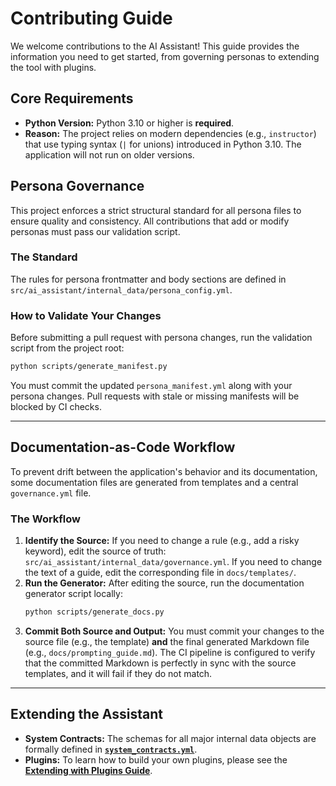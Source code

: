 # Contributing Guide

We welcome contributions to the AI Assistant! This guide provides the information you need to get started, from governing personas to extending the tool with plugins.

## Core Requirements

-   **Python Version:** Python 3.10 or higher is **required**.
-   **Reason:** The project relies on modern dependencies (e.g., `instructor`) that use typing syntax (`|` for unions) introduced in Python 3.10. The application will not run on older versions.

## Persona Governance

This project enforces a strict structural standard for all persona files to ensure quality and consistency. All contributions that add or modify personas must pass our validation script.

### The Standard
The rules for persona frontmatter and body sections are defined in `src/ai_assistant/internal_data/persona_config.yml`.

### How to Validate Your Changes
Before submitting a pull request with persona changes, run the validation script from the project root:
```bash
python scripts/generate_manifest.py
```
You must commit the updated `persona_manifest.yml` along with your persona changes. Pull requests with stale or missing manifests will be blocked by CI checks.

---

## Documentation-as-Code Workflow

To prevent drift between the application's behavior and its documentation, some documentation files are generated from templates and a central `governance.yml` file.

### The Workflow
1.  **Identify the Source:** If you need to change a rule (e.g., add a risky keyword), edit the source of truth: `src/ai_assistant/internal_data/governance.yml`. If you need to change the text of a guide, edit the corresponding file in `docs/templates/`.
2.  **Run the Generator:** After editing the source, run the documentation generator script locally:
    ```bash
    python scripts/generate_docs.py
    ```
3.  **Commit Both Source and Output:** You must commit your changes to the source file (e.g., the template) **and** the final generated Markdown file (e.g., `docs/prompting_guide.md`). The CI pipeline is configured to verify that the committed Markdown is perfectly in sync with the source templates, and it will fail if they do not match.

---

## Extending the Assistant

-   **System Contracts:** The schemas for all major internal data objects are formally defined in **[`system_contracts.yml`](./system_contracts.yml)**.
-   **Plugins:** To learn how to build your own plugins, please see the **[Extending with Plugins Guide](./plugins.md)**.
